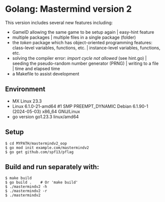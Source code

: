 # Golang: Mastermind version 2

This version includes several new features including:
- GameID allowing the same game to be setup again | easy-hint feature
- multiple packages | multiple files in a single package (folder)
- the *token* package which has object-oriented programming features:
  class-level variables, functions, etc. | instance-level variables,
  functions, etc.
- solving the compiler error: *import cycle not allowed* (see hint.go) |
  seeding the pseudo-random number generator (PRNG) | writing to a file |
  time and elapsed time
- a Makefile to assist development


## Environment

- MX Linux 23.3
- Linux 6.1.0-21-amd64 #1 SMP PREEMPT_DYNAMIC Debian 6.1.90-1 (2024-05-03) x86_64 GNU/Linux
- go version go1.23.3 linux/amd64


## Setup

```
$ cd MYPATH/mastermindv2_oop
$ go mod init example.com/mastermindv2
$ go get github.com/spf13/pflag
```


## Build and run separately with:

```
$ make build
$ go build .	# Or 'make build'
$ ./mastermindv2 -h
$ ./mastermindv2 -r
$ ./mastermindv2
```

